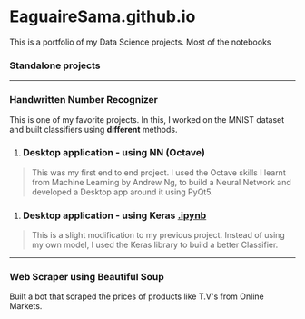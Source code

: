 # EaguaireSama.github.io

This is a portfolio of my Data Science projects. Most of the notebooks 
### Standalone projects
---------------------------------------------------------------------
### Handwritten Number Recognizer
This is one of my favorite projects. In this, I worked on the MNIST dataset and built classifiers using **different** methods.

1.  ### Desktop application - using NN (Octave)
> This was my first end to end project. I used the Octave skills I learnt from Machine Learning by Andrew Ng, to build a Neural Network and developed a Desktop app around it using PyQt5.
1.  ### Desktop application - using Keras [.ipynb](https://github.com/EaguaireSama/EaguaireSama.github.io/blob/main/NoteBooks/MNIST_classifier.ipynb)
> This is a slight modification to my previous project. Instead of using my own model, I used the Keras library to build a better Classifier. 
--------------------------------------------------------------------------------------------------------
### Web Scraper using Beautiful Soup
Built a bot that scraped the prices of products like T.V's from Online Markets.

